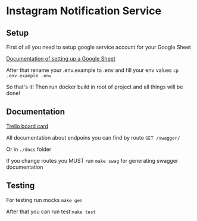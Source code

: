 # Instagram Notification Service

## Setup

First of all you need to setup google service account for your Google Sheet

[Documentation of setting up a Google Sheet](https://docs.google.com/document/d/1wEXHRuFtRBwR41zBkk8cOKW9BkhJeHqAy32zyX8p5hk/edit?usp=sharing)

After that rename your .env.example to .env and fill your env values
``cp .env.example .env``


So that's it! Then run docker build in root of project and all things will be done!

## Documentation

[Trello board card](https://trello.com/c/1l4oROzH/316-%D1%80%D0%B0%D1%81%D1%81%D1%8B%D0%BB%D0%BA%D0%B0-%D0%B2-%D0%B4%D0%B8%D1%80%D0%B5%D0%BA%D1%82)

All documentation about endpoins you can find by route
``GET /swagger/``

Or in ``./docs`` folder

If you change routes you MUST run ``make swag`` for generating swagger documentation

## Testing

For testing run mocks
``make gen``

After that you can run test
``make test``